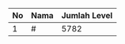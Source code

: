 | No | Nama            | Jumlah Level |
|----|-----------------|--------------|
| 1  | #    |    5782        |
